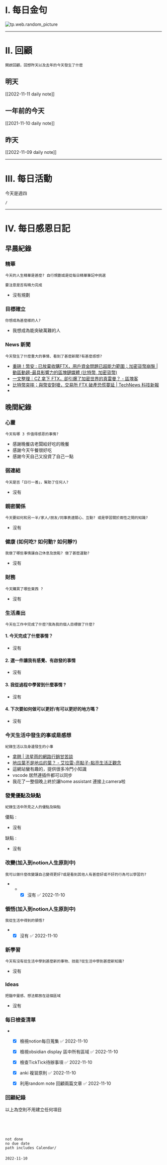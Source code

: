 # I. 每日金句
![tp.web.random_picture](https://images.unsplash.com/photo-1667136767321-8278d9ced831?crop=entropy&cs=tinysrgb&fit=crop&fm=jpg&h=1080&ixid=MnwxfDB8MXxyYW5kb218MHx8fHx8fHx8MTY2ODA5MzA2OA&ixlib=rb-4.0.3&q=80&w=1920) 

---

# II. 回顧
```note-brown
開啟回顧，回想昨天以及去年的今天發生了什麼
```

## 明天
[[2022-11-11 daily note]]

## 一年前的今天
[[2021-11-10 daily note]]

## 昨天
[[2022-11-09 daily note]] 


---
# III. 每日活動
今天是週四
```ActivityHistory
/

```

---
# IV. 每日感恩日記
## 早晨紀錄
### 精華
```note-brown
今天的人生精華是甚麼? 自行規劃或是從每日精華筆記中挑選
```
```note-red
要注意是否有精力完成
```
- 沒有規劃

### 目標確立
```note-brown
你想成為甚麼樣的人?
```
- 我想成為能突破萬難的人

### News 新聞
```note-brown
今天發生了什麼重大的事情、看到了甚麼新聞?有甚麼感想?
```
- [重磅！幣安 : 已放棄收購FTX，用戶資金問題已超能力範圍；加密貨幣崩盤 | 動區動趨-最具影響力的區塊鏈媒體 (比特幣, 加密貨幣)](https://www.blocktempo.com/wsj-binance-said-it-will-walk-away-ftx-aqurire-case-caused-dd/)
- [一文整理｜CZ 拿下 FTX，卻引爆了加密世界的真雷曼？ - 區塊客](https://blockcast.it/2022/11/09/the-fall-of-ftx-after-announcement-of-acquisition-by-binance/)
- [比特幣突摔；與幣安對嗆，交易所 FTX 破產恐慌蔓延 | TechNews 科技新報](https://finance.technews.tw/2022/11/08/binance-vs-ftx/)
- 

## 晚間紀錄
### 心靈
```note-brown
今天有哪 3 件值得感恩的事情?
```
- 感謝晚餐店老闆給好吃的晚餐
- 感謝今天午餐很好吃
- 感謝今天自己又投資了自己一點

### 弱連結
```note-brown
今天是否「日行一善」，幫助了任何人?
```
- 沒有

### 親密關係
```note-brown
今天要如何和另一半/家人/朋友/同事表達關心、互動? 或是學習關於兩性之間的知識?
```
- 沒有

### 健康 (如何吃? 如何動? 如何靜?)
```note-brown
我做了哪些事情讓自己休息及放鬆? 做了甚麼運動?
```
- 沒有

### 財務
```note-brown
今天購買了哪些東西 ?
```
- 沒有

### 生活產出
```note-brown
今天在工作中完成了什麼?我為我的個人目標做了什麼?
```
#### 1. 今天完成了什麼事情？ 
- 沒有

#### 2. 選一件讓我有感覺、有啟發的事情 
- 沒有

#### 3. 我從過程中學習到什麼事情 ? 
- 沒有

#### 4. 下次要如何做可以更好/有可以更好的地方嗎？
- 沒有

### 今天生活中發生的事或是感想
```note-brown
紀錄生活以及身邊發生的小事
```
- [拿翹 | 流星雨的網路行銷甘苦談](https://cerfiro3.wordpress.com/2012/09/04/%E6%8B%BF%E7%BF%B9/)
- [地瓜葉不是地瓜的葉？ - 艾拉雷-亮點子-點亮生活正觀念](https://www.twqiang.com/archives/3810#gsc.tab=0)
- 這網站蠻有趣的，提供很多冷門小知識
- vscode 居然連插件都可以同步
- 我花了一整個晚上終於讓home assistant 連接上camera啦

### 發覺優點及缺點
```note-brown
紀錄生活中所見之人的優點及缺點
```
優點 : 
- 沒有

缺點 : 
- 沒有

### 改變(加入到notion人生原則中)
```note-brown
我可以做什麼改變讓自己變得更好?或是看到其他人有甚麼好或不好的行為可以學習的?
```
- - 
	- [x] 沒有 ✅ 2022-11-10

### 領悟(加入到notion人生原則中)
```note-brown
我從生活中得到的領悟?
```
- 
	- [x] 沒有 ✅ 2022-11-10

### 新學習
```note-brown
今天有沒有從生活中學到甚麼新的事物、技能?從生活中學到甚麼新知識?
```
- 沒有

### Ideas
```note-brown
把腦中靈感、想法都放在這個區域
```
- 沒有

### 每日檢查清單
- 
	- [x] 檢視notion每日蒐集 ✅ 2022-11-10
	- [x] 檢視obsidian display 區中所有區域 ✅ 2022-11-10
	- [x] 檢查TickTick待辦事項 ✅ 2022-11-10
	- [x] anki 複習原則 ✅ 2022-11-10
	- [x] 利用random note 回顧兩篇文章 ✅ 2022-11-10
	 

### 回顧紀錄


以上為空則不用建立任何項目


###  
```
 
```

###  
#### 
```

```
#### 
```
not done
no due date
path includes Calendar/

```

#### 

```
2022-11-10
```

